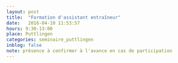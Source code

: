 ```yaml
---
layout: post
title:  "Formation d'assistant entraîneur"
date:   2016-04-10 11:53:57
hours: 9:30-13:00
place: Puttlingen
categories: seminaire_puttlingen
inblog: false
note: présence à confirmer à l'avance en cas de participation
---
```

